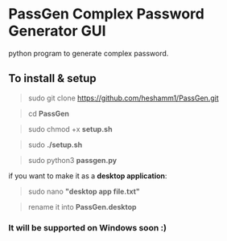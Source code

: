 # PassGen Complex Password Generator GUI
 
python program to generate complex password.



## To install & setup 

> sudo git clone https://github.com/heshamm1/PassGen.git

> cd **PassGen**

> sudo chmod +x **setup.sh** 

> sudo **./setup.sh**

> sudo python3 **passgen.py**


if you want to make it as a **desktop application**:

> sudo nano **"desktop app file.txt"**

> rename it into **PassGen.desktop**

### It will be supported on Windows soon :) 
